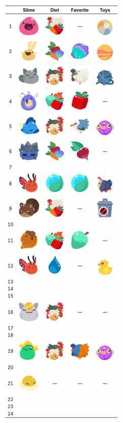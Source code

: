 |  | Slime | Diet | Favorite | Toys |
| :---: | :---: | :---: | :---: | :---: |
|  1 | ![](Images/Slime/Pink_Slime.webp) | ![](Images/Food/All.webp) | — | ![](Images/Toys/Beach_Ball.webp) |
|  2 | ![](Images/Slime/Cotton_Slime.webp) | ![](Images/Food/Veggie.webp) | ![](Images/Favorites/Water_Lettuce.webp) | ![](Images/Toys/Bouncy_Ball.webp) |
|  3 | ![](Images/Slime/Tabby_Slime.webp) | ![All](Images/Food/Meat.webp) | ![](Images/Favorites/Stony_Hen.webp) | ![](Images/Toys/Yarn_Ball.webp) |
|  4 | ![](Images/Slime/Phosphor_Slime.webp) | ![](Images/Food/Fruit.webp) | ![](Images/Favorites/Cuberry.webp) | — |
|  5 | ![](Images/Slime/Angler_Slime.webp) | ![](Images/Food/Meat.webp) | ![](Images/Favorites/Sea_Hen.webp) | ![](Images/Toys/Plushie_Puffer_Fish.webp) |
|  6 | ![](Images/Slime/Rock_Slime.webp) | ![](Images/Food/Veggie.webp) | ![](Images/Favorites/Heart_Beet.webp) | — |
|  7 |  |  |  |  |
|  8 | ![](Images/Slime/Flutter_Slime.webp) | ![](Images/Food/Nectar.webp) | ![](Images/Food/Nectar.webp) | ![](Images/Toys/Glowbug.webp) |
|  9 | ![](Images/Slime/Ringtail_Slime.webp) | ![](Images/Food/All.webp) | — | ![](Images/Toys/Trashcan.webp) |
| 10 |  |  |  |  |
| 11 | ![](Images/Slime/Honey_Slime.webp) | ![](Images/Food/Fruit.webp) | ![](Images/Favorites/Mint_Mango.webp) | — |
| 12 | ![](Images/Slime/Flutter_Slime.webp) | ![](Images/Food/Water.webp) | — | ![](Images/Toys/Rubber_Ducky.webp) |
| 13 |  |  |  |  |
| 14 |  |  |  |  |
| 15 |  |  |  |  |
| 16 | ![](Images/Slime/Lucky_Slime.webp) | ![All](Images/Food/Meat.webp) | — | — |
| 17 |  |  |  |  |
| 18 |  |  |  |  |
| 19 | ![](Images/Slime/Tangle_Slime.webp) | ![](Images/Food/Meat.webp) | ![](Images/Favorites/Painted_Hen.webp) | ![](Images/Toys/Plushie_Puffer_Fish.webp) |
| 20 |  |  |  |  |
| 21 | ![](Images/Slime/Yolky_Slime.webp) | — | — | — |
| 22 |  |  |  |  |
| 23 |  |  |  |  |
| 24 |  |  |  |  |